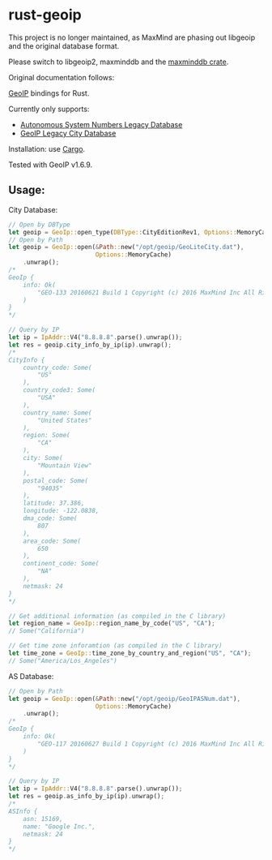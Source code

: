 rust-geoip
==========

This project is no longer maintained, as MaxMind are phasing out libgeoip and the original database format.

Please switch to libgeoip2, maxminddb and the [maxminddb crate](https://crates.io/crates/maxminddb).

Original documentation follows:

[GeoIP](http://www.maxmind.com/en/geolocation_landing) bindings for Rust.

Currently only supports:
* [Autonomous System Numbers Legacy Database](http://dev.maxmind.com/geoip/legacy/geolite/#Autonomous_System_Numbers)
* [GeoIP Legacy City Database](http://dev.maxmind.com/geoip/legacy/install/city/)

Installation: use [Cargo](http://crates.io).

Tested with GeoIP v1.6.9.

Usage:
------

City Database:
```rust
// Open by DBType
let geoip = GeoIp::open_type(DBType::CityEditionRev1, Options::MemoryCache).unwrap();
// Open by Path
let geoip = GeoIp::open(&Path::new("/opt/geoip/GeoLiteCity.dat"),
						Options::MemoryCache)
	.unwrap();
/*
GeoIp {
	info: Ok(
		"GEO-133 20160621 Build 1 Copyright (c) 2016 MaxMind Inc All Rights Re"
	)
}
*/

// Query by IP
let ip = IpAddr::V4("8.8.8.8".parse().unwrap());
let res = geoip.city_info_by_ip(ip).unwrap();
/*
CityInfo {
	country_code: Some(
		"US"
	),
	country_code3: Some(
		"USA"
	),
	country_name: Some(
		"United States"
	),
	region: Some(
		"CA"
	),
	city: Some(
		"Mountain View"
	),
	postal_code: Some(
		"94035"
	),
	latitude: 37.386,
	longitude: -122.0838,
	dma_code: Some(
		807
	),
	area_code: Some(
		650
	),
	continent_code: Some(
		"NA"
	),
	netmask: 24
}
*/

// Get additional information (as compiled in the C library)
let region_name = GeoIp::region_name_by_code("US", "CA");
// Some("California")

// Get time zone inforamtion (as compiled in the C library)
let time_zone = GeoIp::time_zone_by_country_and_region("US", "CA");
// Some("America/Los_Angeles")
```


AS Database:

```rust
// Open by Path
let geoip = GeoIp::open(&Path::new("/opt/geoip/GeoIPASNum.dat"),
						Options::MemoryCache)
	.unwrap();
/*
GeoIp {
	info: Ok(
		"GEO-117 20160627 Build 1 Copyright (c) 2016 MaxMind Inc All Rights Re"
	)
}
*/

// Query by IP
let ip = IpAddr::V4("8.8.8.8".parse().unwrap());
let res = geoip.as_info_by_ip(ip).unwrap();
/*
ASInfo {
	asn: 15169,
	name: "Google Inc.",
	netmask: 24
}
*/
```
